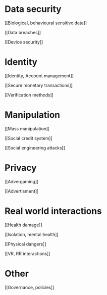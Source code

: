 # Data security
[[Biological, behavioural sensitive data]]

[[Data breaches]]

[[Device security]]

# Identity
[[Identity, Account management]]

[[Secure monetary transactions]]

[[Verification methods]]

# Manipulation
[[Mass manipulation]]

[[Social credit system]]

[[Social engineering attacks]]

# Privacy
[[Advergaming]]

[[Advertisment]]

# Real world interactions
[[Health damage]]

[[Isolation, mental health]]

[[Physical dangers]]

[[VR, RR interactions]]

# Other
[[Governance, policies]]
